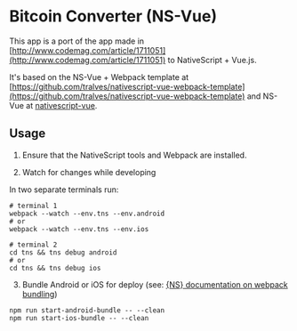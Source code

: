 # Bitcoin Converter (NS-Vue)
This app is a port of the app made in [http://www.codemag.com/article/1711051](http://www.codemag.com/article/1711051) to NativeScript + Vue.js.

It's based on the NS-Vue + Webpack template at [https://github.com/tralves/nativescript-vue-webpack-template](https://github.com/tralves/nativescript-vue-webpack-template) and NS-Vue at [nativescript-vue](https://github.com/rigor789/nativescript-vue).

## Usage

1. Ensure that the NativeScript tools and Webpack are installed.

2. Watch for changes while developing

In two separate terminals run:
```
# terminal 1
webpack --watch --env.tns --env.android
# or
webpack --watch --env.tns --env.ios

# terminal 2
cd tns && tns debug android
# or
cd tns && tns debug ios
```

3. Bundle Android or iOS for deploy (see: [{NS} documentation on webpack bundling](https://docs.nativescript.org/tooling/bundling-with-webpack#bundling))
```
npm run start-android-bundle -- --clean
npm run start-ios-bundle -- --clean
```
